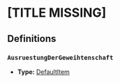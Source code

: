 # [TITLE MISSING]

## Definitions

### <a name="AusruestungDerGeweihtenschaft"></a> `AusruestungDerGeweihtenschaft`

- **Type:** <a href="./_Item.md#DefaultItem">DefaultItem</a>

